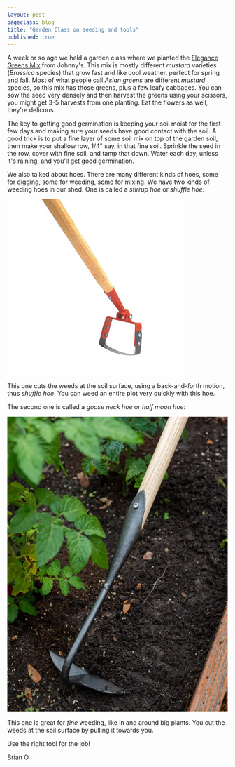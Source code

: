 ```yaml
---
layout: post
pageclass: blog
title: "Garden Class on seeding and tools"
published: true
---
```

A week or so ago we held a garden class where we planted the [Elegance Greens Mix](https://www.johnnyseeds.com/vegetables/greens/greens-mixes/elegance-greens-mix-vegetable-seed-653.html) from Johnny's. This mix is mostly different *mustard* varieties (*Brassica* species) that grow fast and like cool weather, perfect for spring and fall.
Most of what people call *Asian greens* are different *mustard* species, so this mix has those greens, plus a few
leafy cabbages. You can sow the seed very densely and then harvest the greens using your scissors, you might get
3-5 harvests from one planting. Eat the flowers as well, they're delicous.

The key to getting good germination is keeping your soil moist for the first few days and making sure your seeds have good contact with the soil. A good trick is to put a fine layer of some soil mix on top of the garden soil, then make
your shallow row, 1/4" say, in that fine soil. Sprinkle the seed in the row, cover with fine soil, and tamp that
down. Water each day, unless it's raining, and you'll get good germination.

We also talked about hoes. There are many different kinds of hoes, some for digging, some for weeding, some for
mixing. We have two kinds of weeding hoes in our shed. One is called a *stirrup hoe* or *shuffle hoe*:

![stirrup hoe](/images/instirrup-hoe.jpg)

This one cuts the weeds at the soil surface, using a back-and-forth motion, thus *shuffle hoe*. You can weed an
entire plot very quickly with this hoe.

The second one is called a *goose neck hoe* or *half moon hoe*:

![goose neck hoe](/images/goose-neck-hoe.webp)

This one is great for *fine* weeding, like in and around big plants. You cut the weeds at the soil surface
by pulling it towards you.

Use the right tool for the job!

Brian O.
